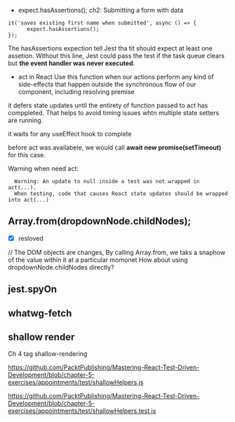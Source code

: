 -  expect.hasAssertions();
ch2: Submitting a form with data
```
it('saves existing first name when submitted', async () => {
      expect.hasAssertions();
});
```
The hasAssertions expection tell Jest tha tit should expect at least one assetion. 
Without this line, Jest could pass the test if the task queue clears but **the event handler was never executed**.


- act in React
Use this function when our actions perform any kind of side-effects that happen outside the synchronous flow of our component, including resolving premise

it defers state updates until the entirety of function passed to act has comppleted.
That helps to avoid timing issues whtn multiple state setters are running. 

it waits for any useEffect hook to complete

before act was availabele, we would call **await new promise(setTimeout)** for this case.

Warning when need act:
```
  Warning: An update to null inside a test was not wrapped in act(...).
  When testing, code that causes React state updates should be wrapped into act(...)
```


## Array.from(dropdownNode.childNodes); 

- [x] resloved

// The DOM objects are changes, By calling Array.from, we taks a snaphow of the value within it at a particular momonet
How about using dropdownNode.childNodes directly?

## jest.spyOn


## whatwg-fetch


## shallow render
Ch 4 
tag shallow-rendering

https://github.com/PacktPublishing/Mastering-React-Test-Driven-Development/blob/chapter-5-exercises/appointments/test/shallowHelpers.js

https://github.com/PacktPublishing/Mastering-React-Test-Driven-Development/blob/chapter-5-exercises/appointments/test/shallowHelpers.test.js